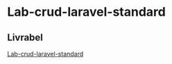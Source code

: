 # Lab-crud-laravel-standard


## Livrabel 

[Lab-crud-laravel-standard](https://github.com/aminaassaid1/CNMH/tree/master/Branch%20Technique/Labs/Lab-laravel-standar)